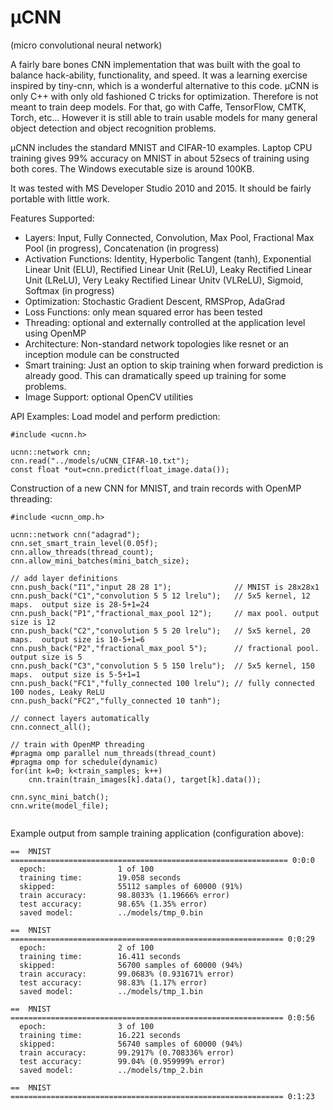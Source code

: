 # μCNN
(micro convolutional neural network)

A fairly bare bones CNN implementation that was built with the goal to balance hack-ability, functionality, and speed.  It was a learning exercise inspired by tiny-cnn, which is a wonderful alternative to this code.  μCNN is only C++ with only old fashioned C tricks for optimization.  Therefore is not meant to train deep models. For that, go with Caffe, TensorFlow, CMTK, Torch, etc…  However it is still able to train usable models for many general object detection and object recognition problems.

μCNN includes the standard MNIST and CIFAR-10 examples. Laptop CPU training  gives 99% accuracy on MNIST in about 52secs of training using both cores. The Windows executable size is around 100KB.

It was tested with MS Developer Studio 2010 and 2015. It should be fairly portable with little work. 

Features Supported:
+ Layers:  Input, Fully Connected, Convolution, Max Pool, Fractional Max Pool (in progress), Concatenation (in progress)
+ Activation Functions: Identity, Hyperbolic Tangent (tanh), Exponential Linear Unit (ELU), Rectified Linear Unit (ReLU), Leaky Rectified Linear Unit (LReLU), Very Leaky Rectified Linear Unitv (VLReLU), Sigmoid, Softmax (in progress)
+ Optimization: Stochastic Gradient Descent, RMSProp, AdaGrad
+ Loss Functions: only mean squared error has been tested
+ Threading: optional and externally controlled at the application level using OpenMP
+ Architecture: Non-standard network topologies like resnet or an inception module can be constructed
+ Smart training: Just an option to skip training when forward prediction is already good. This can dramatically speed up training for some problems. 
+ Image Support: optional OpenCV utilities

API Examples:
Load model and perform prediction:
```
#include <ucnn.h>

ucnn::network cnn; 
cnn.read("../models/uCNN_CIFAR-10.txt");
const float *out=cnn.predict(float_image.data());

```

Construction of a new CNN for MNIST, and train records with OpenMP threading:  
```
#include <ucnn_omp.h>

ucnn::network cnn("adagrad");
cnn.set_smart_train_level(0.05f);
cnn.allow_threads(thread_count);  
cnn.allow_mini_batches(mini_batch_size);
	
// add layer definitions	
cnn.push_back("I1","input 28 28 1");              // MNIST is 28x28x1
cnn.push_back("C1","convolution 5 5 12 lrelu");   // 5x5 kernel, 12 maps.  output size is 28-5+1=24
cnn.push_back("P1","fractional_max_pool 12");     // max pool. output size is 12
cnn.push_back("C2","convolution 5 5 20 lrelu");   // 5x5 kernel, 20 maps.  output size is 10-5+1=6
cnn.push_back("P2","fractional_max_pool 5");      // fractional pool. output size is 5 
cnn.push_back("C3","convolution 5 5 150 lrelu");  // 5x5 kernel, 150 maps.  output size is 5-5+1=1
cnn.push_back("FC1","fully_connected 100 lrelu"); // fully connected 100 nodes, Leaky ReLU 
cnn.push_back("FC2","fully_connected 10 tanh"); 

// connect layers automatically
cnn.connect_all();

// train with OpenMP threading
#pragma omp parallel num_threads(thread_count) 
#pragma omp for schedule(dynamic)
for(int k=0; k<train_samples; k++) 
	cnn.train(train_images[k].data(), target[k].data());

cnn.sync_mini_batch();
cnn.write(model_file);
	
```

Example output from sample training application (configuration above):

```
==  MNIST  ============================================================== 0:0:0
  epoch:                1 of 100
  training time:        19.058 seconds
  skipped:              55112 samples of 60000 (91%)
  train accuracy:       98.8033% (1.19666% error)
  test accuracy:        98.65% (1.35% error)
  saved model:          ../models/tmp_0.bin

==  MNIST  ============================================================= 0:0:29
  epoch:                2 of 100
  training time:        16.411 seconds
  skipped:              56700 samples of 60000 (94%)
  train accuracy:       99.0683% (0.931671% error)
  test accuracy:        98.83% (1.17% error)
  saved model:          ../models/tmp_1.bin

==  MNIST  ============================================================= 0:0:56
  epoch:                3 of 100
  training time:        16.221 seconds
  skipped:              56740 samples of 60000 (94%)
  train accuracy:       99.2917% (0.708336% error)
  test accuracy:        99.04% (0.959999% error)
  saved model:          ../models/tmp_2.bin

==  MNIST  ============================================================= 0:1:23

```
